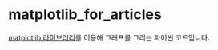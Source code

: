 # matplotlib_for_articles
<a href="https://matplotlib.org/stable/index.html">matplotlib 라이브러리</a>를 이용해 그래프를 그리는 파이썬 코드입니다.
